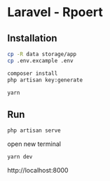 # Laravel - Rpoert

## Installation
```bash
cp -R data storage/app
cp .env.excample .env

composer install
php artisan key:generate

yarn
```

## Run
```bash
php artisan serve
```

open new terminal
```bash
yarn dev
```

http://localhost:8000
